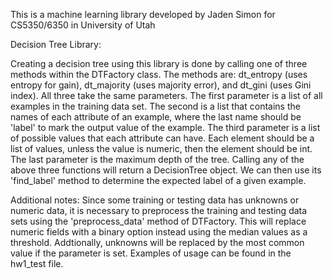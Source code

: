 This is a machine learning library developed by Jaden Simon for CS5350/6350 in University of Utah

Decision Tree Library:

Creating a decision tree using this library is done by calling one of three methods within the
DTFactory class. The methods are: dt_entropy (uses entropy for gain), dt_majority (uses majority error),
and dt_gini (uses Gini index). All three take the same parameters. The first parameter is a list of all
examples in the training data set. The second is a list that contains the names of each attribute of an example,
where the last name should be 'label' to mark the output value of the example. The third parameter is a 
list of possible values that each attribute can have. Each element should be a list of values, unless the value
is numeric, then the element should be int. The last parameter is the maximum depth of the tree. Calling any
of the above three functions will return a DecisionTree object. We can then use its 'find_label' method to 
determine the expected label of a given example.

Additional notes:
Since some training or testing data has unknowns or numeric data, it is necessary to preprocess the training
and testing data sets using the 'preprocess_data' method of DTFactory. This will replace numeric fields with
a binary option instead using the median values as a threshold. Addtionally, unknowns will be replaced by
the most common value if the parameter is set. Examples of usage can be found in the hw1_test file.


